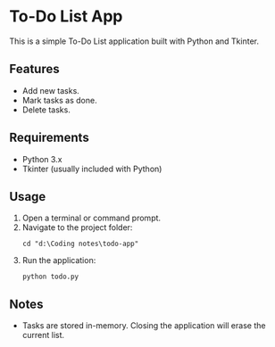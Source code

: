 # To-Do List App

This is a simple To-Do List application built with Python and Tkinter.

## Features
- Add new tasks.
- Mark tasks as done.
- Delete tasks.

## Requirements
- Python 3.x
- Tkinter (usually included with Python)

## Usage
1. Open a terminal or command prompt.
2. Navigate to the project folder:
   ```
   cd "d:\Coding notes\todo-app"
   ```
3. Run the application:
   ```
   python todo.py
   ```

## Notes
- Tasks are stored in-memory. Closing the application will erase the current list.
